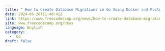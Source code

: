 ```yaml
---
title: " How to Create Database Migrations in Go Using Docker and Postgres "
date: 2024-06-26T11:40:41Z
link: https://www.freecodecamp.org/news/how-to-create-database-migrations-in-go/?utm_medium=RSS&utm_source=news.12bit.vn
site: www.freecodecamp.org/news
language: English
category:
  -  Go 
draft: false
---
```

